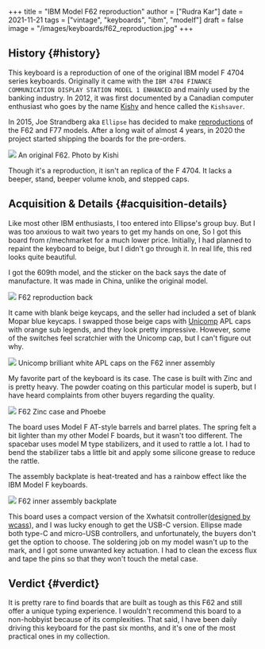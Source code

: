 +++
title = "IBM Model F62 reproduction"
author = ["Rudra Kar"]
date = 2021-11-21
tags = ["vintage", "keyboards", "ibm", "modelf"]
draft = false
image = "/images/keyboards/f62_reproduction.jpg"
+++

## History {#history}

This keyboard is a reproduction of one of the original IBM model F 4704 series
keyboards. Originally it came with the `IBM 4704 FINANCE COMMUNICATION DISPLAY
STATION MODEL 1 ENHANCED` and mainly used by the banking industry. In 2012, it
was first documented by a Canadian computer enthusiast who goes by the name
[Kishy](http://kishy.ca/) and hence called the `Kishsaver`.

In 2015, Joe Strandberg aka `Ellipse` has decided to make [reproductions](https://deskthority.net/viewtopic.php?t=11046) of the F62
and F77 models. After a long wait of almost 4 years, in 2020 the project started
shipping the boards for the pre-orders.

<div class="post-image">
  <img src="https://web.archive.org/web/20160404205603im_/http://kishy.ca/wp-content/uploads/2013/02/6019284_0005_unwrapped-plug.jpg" loading="lazy"/>
  <span class="img-description"> An original F62. Photo by Kishi </span>
</div>

Though it's a reproduction, it isn't an replica of the F 4704. It lacks a beeper,
stand, beeper volume knob, and stepped caps.


## Acquisition &amp; Details {#acquisition-details}

Like most other IBM enthusiasts, I too entered into Ellipse's group buy. But I
was too anxious to wait two years to get my hands on one, So I got this board
from r/mechmarket for a much lower price. Initially, I had planned to repaint
the keyboard to beige, but I didn't go through it. In real life, this red looks
quite beautiful.

I got the 609th model, and the sticker on the back says the date of manufacture.
It was made in China, unlike the original model.

<div class="post-image">
  <img src="/images/keyboards/f62_back.jpg" loading="lazy"/>
  <span class="img-description"> F62 reproduction back </span>
</div>

It came with blank beige keycaps, and the seller had included a set of blank
Mopar blue keycaps. I swapped those beige caps with [Unicomp](https://www.pckeyboard.com/) APL caps with orange
sub legends, and they look pretty impressive. However, some of the switches feel
scratchier with the Unicomp cap, but I can't figure out why.

<div class="post-image">
  <img src="/images/keyboards/f62_assembly.jpg" loading="lazy"/>
  <span class="img-description"> Unicomp brilliant white APL caps on the F62 inner assembly </span>
</div>

My favorite part of the keyboard is its case. The case is built with Zinc and is
pretty heavy. The powder coating on this particular model is superb, but I have
heard complaints from other buyers regarding the quality.

<div class="post-image">
  <img src="/images/keyboards/f62_zinc_case.jpg" loading="lazy"/>
  <span class="img-description"> F62 Zinc case and Phoebe </span>
</div>

The board uses Model F AT-style barrels and barrel plates. The spring felt a bit
lighter than my other Model F boards, but it wasn't too different. The spacebar
uses model M type stabilizers, and it used to rattle a lot. I had to bend the
stabilizer tabs a little bit and apply some silicone grease to reduce the rattle.

The assembly backplate is heat-treated and has a rainbow effect like the IBM
Model F keyboards.

<div class="post-image">
  <img src="/images/keyboards/f62_back_assembly.jpg" loading="lazy"/>
  <span class="img-description"> F62 inner assembly backplate </span>
</div>

This board uses a compact version of the Xwhatsit controller([designed by wcass](https://deskthority.net/viewtopic.php?f=7&t=13479)),
and I was lucky enough to get the USB-C version. Ellipse made both type-C and
micro-USB controllers, and unfortunately, the buyers don't get the option to
choose. The soldering job on my model wasn't up to the mark, and I got some
unwanted key actuation. I had to clean the excess flux and tape the pins so that
they won't touch the metal case.


## Verdict {#verdict}

It is pretty rare to find boards that are built as tough as this F62 and still
offer a unique typing experience. I wouldn't recommend this board to a
non-hobbyist because of its complexities. That said, I have been daily driving
this keyboard for the past six months, and it's one of the most practical ones
in my collection.
